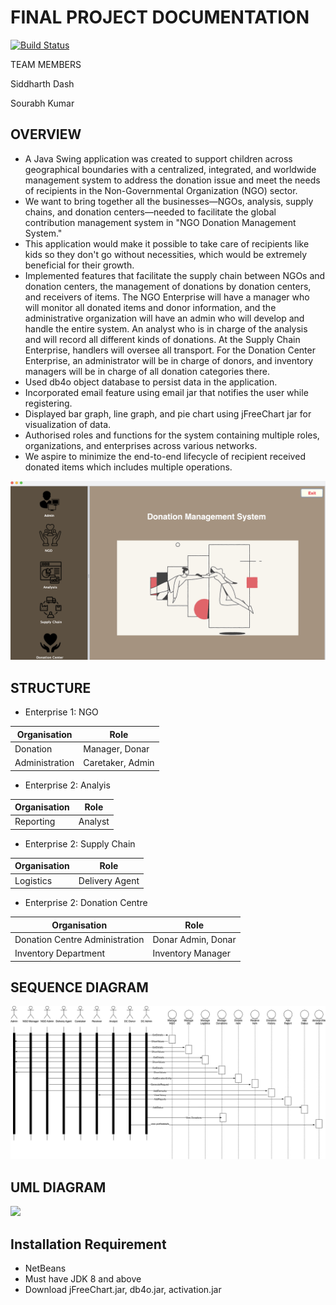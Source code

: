 # FINAL PROJECT DOCUMENTATION
[![Build Status](https://travis-ci.org/joemccann/dillinger.svg?branch=master)](https://travis-ci.org/joemccann/dillinger)

TEAM MEMBERS

Siddharth Dash

Sourabh Kumar 




## OVERVIEW
- A Java Swing application was created to support children across geographical boundaries with a centralized, integrated, and worldwide management system to address the donation issue and meet the needs of recipients in the Non-Governmental Organization (NGO) sector.
- We want to bring together all the businesses—NGOs, analysis, supply chains, and donation centers—needed to facilitate the global contribution management system in "NGO Donation Management System."
- This application would make it possible to take care of recipients like kids so they don't go without necessities, which would be extremely beneficial for their growth.
- Implemented features that facilitate the supply chain between NGOs and donation centers, the management of donations by donation centers, and receivers of items. The NGO Enterprise will have a manager who will monitor all donated items and donor information, and the administrative organization will have an admin who will develop and handle the entire system. An analyst who is in charge of the analysis and will record all different kinds of donations. At the Supply Chain Enterprise, handlers will oversee all transport. For the Donation Center Enterprise, an administrator will be in charge of donors, and inventory managers will be in charge of all donation categories there.
- Used db4o object database to persist data in the application.
- Incorporated email feature using email jar that notifies the user while registering.
- Displayed bar graph, line graph, and pie chart using jFreeChart jar for visualization of data.
- Authorised roles and functions for the system containing multiple roles, organizations, and enterprises across various networks.
- We aspire to minimize the end-to-end lifecycle of recipient received donated items which includes multiple operations.


![](./Mainframe.png)

## STRUCTURE

- Enterprise 1: NGO 

| Organisation | Role |
| ------ | ------ |
| Donation |  Manager, Donar|
| Administration  | Caretaker, Admin |

- Enterprise 2: Analyis

| Organisation | Role |
| ------ | ------ |
| Reporting |  Analyst |

- Enterprise 2: Supply Chain

| Organisation | Role |
| ------ | ------ |
| Logistics |  Delivery Agent |

- Enterprise 2: Donation Centre

| Organisation | Role |
| ------ | ------ |
| Donation Centre Administration |  Donar Admin, Donar|
| Inventory Department  | Inventory Manager |

## SEQUENCE DIAGRAM

![](./sequence_diagram.png)

## UML DIAGRAM

![](./ClassDiagramNGO.gif)

## Installation Requirement

- NetBeans
- Must have JDK 8 and above 
- Download jFreeChart.jar, db4o.jar, activation.jar
















